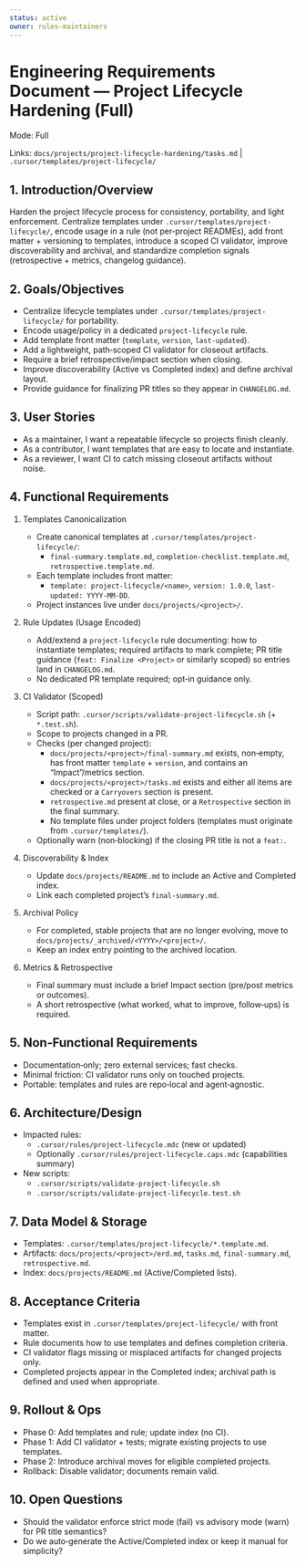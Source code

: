 ```yaml
---
status: active
owner: rules-maintainers
---
```


# Engineering Requirements Document — Project Lifecycle Hardening (Full)

Mode: Full

Links: `docs/projects/project-lifecycle-hardening/tasks.md` | `.cursor/templates/project-lifecycle/`

## 1. Introduction/Overview

Harden the project lifecycle process for consistency, portability, and light enforcement. Centralize templates under `.cursor/templates/project-lifecycle/`, encode usage in a rule (not per‑project READMEs), add front matter + versioning to templates, introduce a scoped CI validator, improve discoverability and archival, and standardize completion signals (retrospective + metrics, changelog guidance).

## 2. Goals/Objectives

- Centralize lifecycle templates under `.cursor/templates/project-lifecycle/` for portability.
- Encode usage/policy in a dedicated `project-lifecycle` rule.
- Add template front matter (`template`, `version`, `last-updated`).
- Add a lightweight, path‑scoped CI validator for closeout artifacts.
- Require a brief retrospective/impact section when closing.
- Improve discoverability (Active vs Completed index) and define archival layout.
- Provide guidance for finalizing PR titles so they appear in `CHANGELOG.md`.

## 3. User Stories

- As a maintainer, I want a repeatable lifecycle so projects finish cleanly.
- As a contributor, I want templates that are easy to locate and instantiate.
- As a reviewer, I want CI to catch missing closeout artifacts without noise.

## 4. Functional Requirements

1. Templates Canonicalization

   - Create canonical templates at `.cursor/templates/project-lifecycle/`:
     - `final-summary.template.md`, `completion-checklist.template.md`, `retrospective.template.md`.
   - Each template includes front matter:
     - `template: project-lifecycle/<name>`, `version: 1.0.0`, `last-updated: YYYY-MM-DD`.
   - Project instances live under `docs/projects/<project>/`.

2. Rule Updates (Usage Encoded)

   - Add/extend a `project-lifecycle` rule documenting: how to instantiate templates; required artifacts to mark complete; PR title guidance (`feat: Finalize <Project>` or similarly scoped) so entries land in `CHANGELOG.md`.
   - No dedicated PR template required; opt‑in guidance only.

3. CI Validator (Scoped)

   - Script path: `.cursor/scripts/validate-project-lifecycle.sh` (+ `*.test.sh`).
   - Scope to projects changed in a PR.
   - Checks (per changed project):
     - `docs/projects/<project>/final-summary.md` exists, non‑empty, has front matter `template` + `version`, and contains an “Impact”/metrics section.
     - `docs/projects/<project>/tasks.md` exists and either all items are checked or a `Carryovers` section is present.
     - `retrospective.md` present at close, or a `Retrospective` section in the final summary.
     - No template files under project folders (templates must originate from `.cursor/templates/`).
   - Optionally warn (non‑blocking) if the closing PR title is not a `feat:`.

4. Discoverability & Index

   - Update `docs/projects/README.md` to include an Active and Completed index.
   - Link each completed project’s `final-summary.md`.

5. Archival Policy

   - For completed, stable projects that are no longer evolving, move to `docs/projects/_archived/<YYYY>/<project>/`.
   - Keep an index entry pointing to the archived location.

6. Metrics & Retrospective

   - Final summary must include a brief Impact section (pre/post metrics or outcomes).
   - A short retrospective (what worked, what to improve, follow‑ups) is required.

## 5. Non‑Functional Requirements

- Documentation‑only; zero external services; fast checks.
- Minimal friction: CI validator runs only on touched projects.
- Portable: templates and rules are repo‑local and agent‑agnostic.

## 6. Architecture/Design

- Impacted rules:
  - `.cursor/rules/project-lifecycle.mdc` (new or updated)
  - Optionally `.cursor/rules/project-lifecycle.caps.mdc` (capabilities summary)
- New scripts:
  - `.cursor/scripts/validate-project-lifecycle.sh`
  - `.cursor/scripts/validate-project-lifecycle.test.sh`

## 7. Data Model & Storage

- Templates: `.cursor/templates/project-lifecycle/*.template.md`.
- Artifacts: `docs/projects/<project>/erd.md`, `tasks.md`, `final-summary.md`, `retrospective.md`.
- Index: `docs/projects/README.md` (Active/Completed lists).

## 8. Acceptance Criteria

- Templates exist in `.cursor/templates/project-lifecycle/` with front matter.
- Rule documents how to use templates and defines completion criteria.
- CI validator flags missing or misplaced artifacts for changed projects only.
- Completed projects appear in the Completed index; archival path is defined and used when appropriate.

## 9. Rollout & Ops

- Phase 0: Add templates and rule; update index (no CI).
- Phase 1: Add CI validator + tests; migrate existing projects to use templates.
- Phase 2: Introduce archival moves for eligible completed projects.
- Rollback: Disable validator; documents remain valid.

## 10. Open Questions

- Should the validator enforce strict mode (fail) vs advisory mode (warn) for PR title semantics?
- Do we auto‑generate the Active/Completed index or keep it manual for simplicity?
